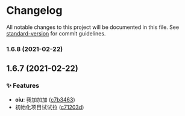 # Changelog

All notable changes to this project will be documented in this file. See [standard-version](https://github.com/conventional-changelog/standard-version) for commit guidelines.

### 1.6.8 (2021-02-22)

## 1.6.7 (2021-02-22)


### ✨ Features

* **oiu**: 我加加加 ([c7b3463](https://github.com/HaiRongHaHA/moonlit-night/commit/c7b3463))
* 初始化项目试试拉 ([c71203d](https://github.com/HaiRongHaHA/moonlit-night/commit/c71203d))
